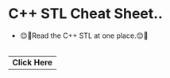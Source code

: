 # C++ STL Cheat Sheet..

- 😊🚀Read the C++ STL at one place.😊🚀
  <br/>
  <br/>
<table>
  <tr>
    <td align="center">
      <a href="https://www.geeksforgeeks.org/cpp-stl-cheat-sheet/" style="text-decoration: none; font-weight: bold;">Click Here</a>
    </td>
  </tr>
</table>





